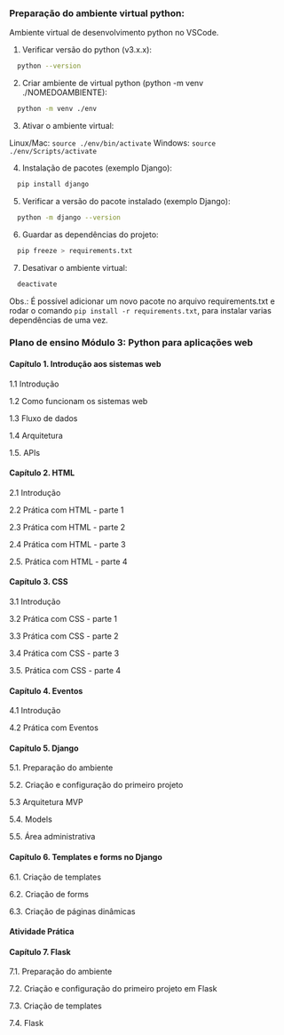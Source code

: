 ### Preparação do ambiente virtual python: 

Ambiente virtual de desenvolvimento python no VSCode.

1. Verificar versão do python (v3.x.x):

````sh
  python --version
````

2. Criar ambiente de virtual python (python -m venv ./NOMEDOAMBIENTE):

````sh
  python -m venv ./env
````

3. Ativar o ambiente virtual: 

Linux/Mac: ``source ./env/bin/activate``
Windows: ``source ./env/Scripts/activate``

4. Instalação de pacotes (exemplo Django):

````sh
  pip install django
````

5. Verificar a versão do pacote instalado (exemplo Django):

````sh
  python -m django --version
````

6. Guardar as dependências do projeto:

````sh
  pip freeze > requirements.txt
````

7. Desativar o ambiente virtual:

````sh
  deactivate
````

Obs.: É possível adicionar um novo pacote no arquivo requirements.txt e rodar o comando ``pip install -r requirements.txt``, para instalar varias dependências de uma vez.

### Plano de ensino Módulo 3: Python para aplicações web

#### Capítulo 1. Introdução aos sistemas web

1.1 Introdução

1.2 Como funcionam os sistemas web

1.3 Fluxo de dados

1.4 Arquitetura

1.5. APIs

#### Capítulo 2. HTML

2.1 Introdução

2.2 Prática com HTML - parte 1

2.3 Prática com HTML - parte 2

2.4 Prática com HTML - parte 3

2.5. Prática com HTML - parte 4

#### Capítulo 3. CSS

3.1 Introdução

3.2 Prática com CSS - parte 1

3.3 Prática com CSS - parte 2

3.4 Prática com CSS - parte 3

3.5. Prática com CSS - parte 4

#### Capítulo 4. Eventos

4.1 Introdução

4.2 Prática com Eventos

#### Capítulo 5. Django

5.1. Preparação do ambiente

5.2. Criação e configuração do primeiro projeto

5.3 Arquitetura MVP

5.4. Models

5.5. Área administrativa 

#### Capítulo 6. Templates e forms no Django

6.1. Criação de templates 

6.2. Criação de forms

6.3. Criação de páginas dinâmicas

#### Atividade Prática

#### Capítulo 7. Flask

7.1. Preparação do ambiente

7.2. Criação e configuração do primeiro projeto em Flask

7.3. Criação de templates 

7.4. Flask